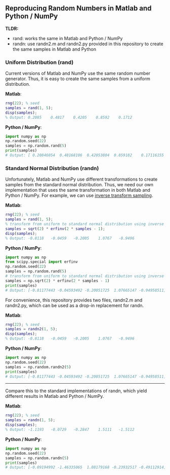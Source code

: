 ## Reproducing Random Numbers in Matlab and Python / NumPy

**TLDR:**

* rand: works the same in Matlab and Python / NumPy
* randn: use randn2.m and randn2.py provided in this repository to create the same samples in Matlab and Python

### Uniform Distribution (rand)

Current versions of Matlab and NumPy use the same random number generator. Thus, it is easy to create the same samples from a uniform distribution.

**Matlab**:
```matlab
rng(22); % seed
samples = rand(1, 5);
disp(samples);
% Output: 0.2085    0.4817    0.4205    0.8592    0.1712
```

**Python / NumPy**:
```python
import numpy as np
np.random.seed(22)
samples = np.random.rand(5)
print(samples)
# Output: [ 0.20846054  0.48168106  0.42053804  0.859182    0.17116155 ]
```

### Standard Normal Distribution (randn)

Unfortunately, Matlab and NumPy use different transformations to create samples from the standard normal distribution. Thus, we need our own implementation that uses the same transformation in both Matlab and Python / NumPy. For example, we can use [inverse transform sampling](https://en.wikipedia.org/wiki/Inverse_transform_sampling).

**Matlab**:
```matlab
rng(22); % seed
samples = rand(1, 5);
% transform from uniform to standard normal distribution using inverse cdf
samples = sqrt(2) * erfinv(2 * samples - 1);
disp(samples);
% Output: -0.8118   -0.0459   -0.2005    1.0767   -0.9496
```

**Python / NumPy**:
```python
import numpy as np
from scipy.special import erfinv
np.random.seed(22)
samples = np.random.rand(5)
# transform from uniform to standard normal distribution using inverse cdf
samples = np.sqrt(2) * erfinv(2 * samples - 1)
print(samples)
# Output: [-0.81177443 -0.04593492 -0.20051725  1.07665147 -0.94958511]
```

For convenience, this repository provides two files, randn2.m and randn2.py, which can be used as a drop-in replacement for randn.

**Matlab**:
```matlab
rng(22); % seed
samples = randn2(1, 5);
disp(samples);
% Output: -0.8118   -0.0459   -0.2005    1.0767   -0.9496
```

**Python / NumPy**:
```python
import numpy as np
np.random.seed(22)
samples = np.random.randn2(5)
print(samples)
# Output: [-0.81177443 -0.04593492 -0.20051725  1.07665147 -0.94958511]
```

---

Compare this to the standard implementations of randn, which yield different results in Matlab and Python / NumPy.

**Matlab**:
```matlab
rng(22); % seed
samples = randn(1, 5);
disp(samples);
% Output: -1.1193   -0.0729   -0.2847    1.5111   -1.5112
```

**Python / NumPy**:
```python
import numpy as np
np.random.seed(22)
samples = np.random.randn(5)
print(samples)
# Output: [-0.09194992 -1.46335065  1.08179168 -0.23932517 -0.49112914]
```

